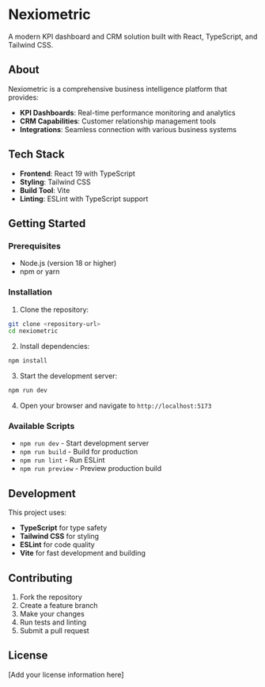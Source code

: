 # Nexiometric

A modern KPI dashboard and CRM solution built with React, TypeScript, and Tailwind CSS.

## About

Nexiometric is a comprehensive business intelligence platform that provides:
- **KPI Dashboards**: Real-time performance monitoring and analytics
- **CRM Capabilities**: Customer relationship management tools
- **Integrations**: Seamless connection with various business systems

## Tech Stack

- **Frontend**: React 19 with TypeScript
- **Styling**: Tailwind CSS
- **Build Tool**: Vite
- **Linting**: ESLint with TypeScript support

## Getting Started

### Prerequisites

- Node.js (version 18 or higher)
- npm or yarn

### Installation

1. Clone the repository:
```bash
git clone <repository-url>
cd nexiometric
```

2. Install dependencies:
```bash
npm install
```

3. Start the development server:
```bash
npm run dev
```

4. Open your browser and navigate to `http://localhost:5173`

### Available Scripts

- `npm run dev` - Start development server
- `npm run build` - Build for production
- `npm run lint` - Run ESLint
- `npm run preview` - Preview production build

## Development

This project uses:
- **TypeScript** for type safety
- **Tailwind CSS** for styling
- **ESLint** for code quality
- **Vite** for fast development and building

## Contributing

1. Fork the repository
2. Create a feature branch
3. Make your changes
4. Run tests and linting
5. Submit a pull request

## License

[Add your license information here]
